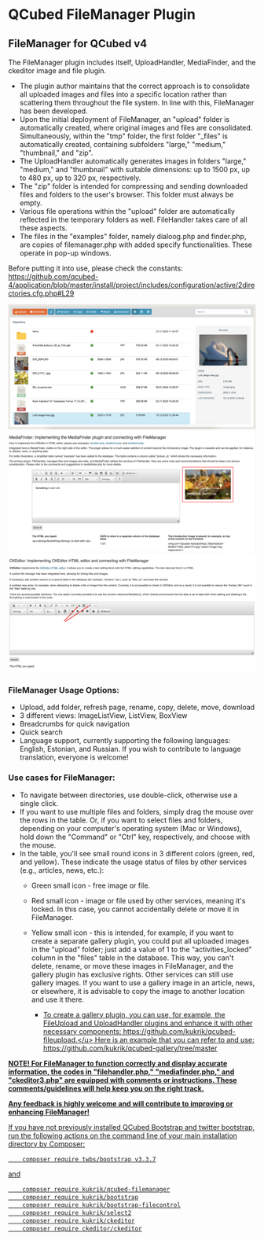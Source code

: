 # QCubed FileManager Plugin

## FileManager for QCubed v4

The FileManager plugin includes itself, UploadHandler, MediaFinder, and the ckeditor image and file plugin.

* The plugin author maintains that the correct approach is to consolidate all uploaded images and files into a specific 
location rather than scattering them throughout the file system. In line with this, FileManager has been developed. 
* Upon the initial deployment of FileManager, an "upload" folder is automatically created, where original images and 
files are consolidated. Simultaneously, within the "tmp" folder, the first folder "_files" is automatically created, 
containing subfolders "large," "medium," "thumbnail," and "zip".
* The UploadHandler automatically generates images in folders "large," "medium," and "thumbnail" with suitable dimensions: 
up to 1500 px, up to 480 px, up to 320 px, respectively.
* The "zip" folder is intended for compressing and sending downloaded files and folders to the user's browser. 
This folder must always be empty.
* Various file operations within the "upload" folder are automatically reflected in the temporary folders as well. 
FileHandler takes care of all these aspects.
* The files in the "examples" folder, namely dialoog.php and finder.php, are copies of filemanager.php with added 
specify functionalities. These operate in pop-up windows.

Before putting it into use, please check the constants:
https://github.com/qcubed-4/application/blob/master/install/project/includes/configuration/active/2directories.cfg.php#L29

![Image of kukrik](screenshot/filemanager.png?raw=true)
![Image of kukrik](screenshot/mediafinder.png?raw=true)
![Image of kukrik](screenshot/ckeditor3.png?raw=true)

### FileManager Usage Options:

* Upload, add folder, refresh page, rename, copy, delete, move, download
* 3 different views: ImageListView, ListView, BoxView
* Breadcrumbs for quick navigation
* Quick search
* Language support, currently supporting the following languages: English, Estonian, and Russian. If you wish to contribute 
to language translation, everyone is welcome!


### Use cases for FileManager:

* To navigate between directories, use double-click, otherwise use a single click.
* If you want to use multiple files and folders, simply drag the mouse over the rows in the table.
Or, if you want to select files and folders, depending on your computer's operating system (Mac or Windows), 
hold down the "Command" or "Ctrl" key, respectively, and choose with the mouse.
* In the table, you'll see small round icons in 3 different colors (green, red, and yellow). 
These indicate the usage status of files by other services (e.g., articles, news, etc.):
  * Green small icon - free image or file. 
  * Red small icon - image or file used by other services, meaning it's locked. In this case, you cannot accidentally 
delete or move it in FileManager.
  * Yellow small icon - this is intended, for example, if you want to create a separate gallery plugin, you could put 
all uploaded images in the "upload" folder; just add a value of 1 to the "activities_locked" column in the "files" 
table in the database. This way, you can't delete, rename, or move these images in FileManager, and the gallery plugin 
has exclusive rights. Other services can still use gallery images. If you want to use a gallery image in an article, 
news, or elsewhere, it is advisable to copy the image to another location and use it there.
  
    * <u>To create a gallery plugin, you can use, for example, the FileUpload and UploadHandler plugins and enhance it with other necessary components: https://github.com/kukrik/qcubed-fileupload.</u> Here is an example that you can refer to and use: https://github.com/kukrik/qcubed-gallery/tree/master

**NOTE! For FileManager to function correctly and display accurate information, the codes in "filehandler.php," "mediafinder.php," and "ckeditor3.php" are equipped with comments or instructions. These comments/guidelines will help keep you on the right track.**

**Any feedback is highly welcome and will contribute to improving or enhancing FileManager!**

If you have not previously installed QCubed Bootstrap and twitter bootstrap, run the following actions on the command 
line of your main installation directory by Composer:
```
    composer require twbs/bootstrap v3.3.7
```
and

```
    composer require kukrik/qcubed-filemanager
    composer require kukrik/bootstrap
    composer require kukrik/bootstrap-filecontrol
    composer require kukrik/select2
    composer require kukrik/ckeditor
    composer require ckeditor/ckeditor
```

